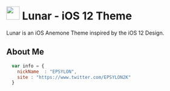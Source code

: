 # <img src="https://i.imgur.com/M2m7Kof.png" width="35"> Lunar - iOS 12 Theme

Lunar is an iOS Anemone Theme inspired by the iOS 12 Design.

## About Me

```javascript
  var info = {
    nickName  : "EPSYLON",
    site : "https://www.twitter.com/EPSYLON2K"
  }
```
